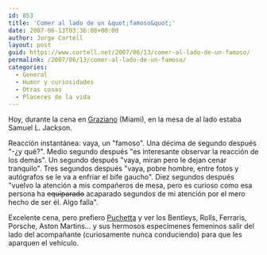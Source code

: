 ```yaml
---
id: 853
title: 'Comer al lado de un &quot;famoso&quot;'
date: 2007-06-13T03:36:08+00:00
author: Jorge Cortell
layout: post
guid: https://www.cortell.net/2007/06/13/comer-al-lado-de-un-famoso/
permalink: /2007/06/13/comer-al-lado-de-un-famoso/
categories:
  - General
  - Humor y curiosidades
  - Otras cosas
  - Placeres de la vida
---
```

Hoy, durante la cena en <a title="Graziano" target="_blank" href="https://www.grazianosgroup.com/">Graziano</a> (Miami), en la mesa de al lado estaba Samuel L. Jackson.

Reacción instantánea: vaya, un "famoso". Una décima de segundo después "-¿y qué?". Medio segundo después "es interesante observar la reacción de los demás". Un segundo después "vaya, miran pero le dejan cenar tranquilo". Tres segundos después "vaya, pobre hombre, entre fotos y autógrafos se le va a enfriar el bife gaucho". Diez segundos después "vuelvo la atención a mis compañeros de mesa, pero es curioso como esa persona ha <strike>equiparado</strike> acaparado segundos de mi atención por el mero hecho de ser él. Algo falla".

Excelente cena, pero prefiero <a title="Puchetta" target="_blank" href="https://www.puchettarestaurant.com/">Puchetta</a> y ver los Bentleys, Rolls, Ferraris, Porsche, Aston Martins... y sus hermosos especí­menes femeninos salir del lado del acompañante (curiosamente nunca conduciendo) para que les aparquen el vehí­culo.